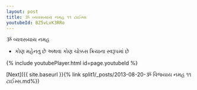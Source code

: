 ```yaml
---
layout: post
title: ૐ વ્યવસયાય નમહ ૧૧ ટાઈમ્સ
youtubeId: BZ5vLvK3RRo
---
```

 
 
 ૐ વ્યવસયાય નમહ  
 
 -  કોણ મહેનતુ છે અથવા કોણ ચોક્કસ ક્રિયાના સ્વરૂપમાં છે 
 
  
 
  
 
 
 
 
 
 


{% include youtubePlayer.html id=page.youtubeId %}
 
[Next]({{ site.baseurl }}{% link  split1/_posts/2013-08-20-ૐ વિજયાય નમહ ૧૧ ટાઈમ્સ.md%})
 
